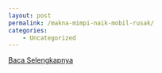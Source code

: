 ```yaml
---
layout: post
permalink: /makna-mimpi-naik-mobil-rusak/
categories:
    - Uncategorized
---
```


[Baca Selengkapnya](/10)